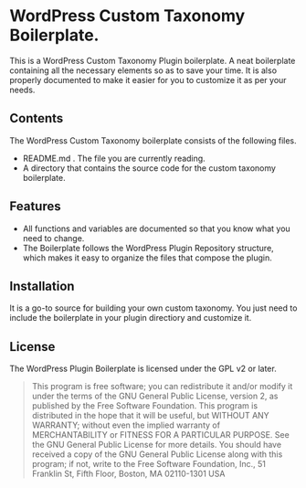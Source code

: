 # WordPress Custom Taxonomy Boilerplate.

This is a WordPress Custom Taxonomy Plugin boilerplate. A neat boilerplate containing all the necessary elements so as to save your time. It is also properly documented to make it easier for you to customize it as per your needs.

## Contents
The WordPress Custom Taxonomy boilerplate consists of the following  files.

* README.md . The file you are currently reading.
* A directory that contains the source code for the custom taxonomy boilerplate.

## Features

* All functions and variables are documented so that you know what you need to change.
* The Boilerplate follows the WordPress Plugin Repository structure, which makes it easy to organize the files that compose the plugin.

## Installation

It is a go-to source for building your own custom taxonomy. You just need to include the boilerplate in your plugin directiory and customize it.

## License

The WordPress Plugin Boilerplate is licensed under the GPL v2 or later.

>This program is free software; you can redistribute it and/or modify it under the terms of the GNU General Public License, version 2, as published by the Free Software Foundation.
This program is distributed in the hope that it will be useful, but WITHOUT ANY WARRANTY; without even the implied warranty of MERCHANTABILITY or FITNESS FOR A PARTICULAR PURPOSE. See the GNU General Public License for more details.
You should have received a copy of the GNU General Public License along with this program; if not, write to the Free Software Foundation, Inc., 51 Franklin St, Fifth Floor, Boston, MA 02110-1301 USA
